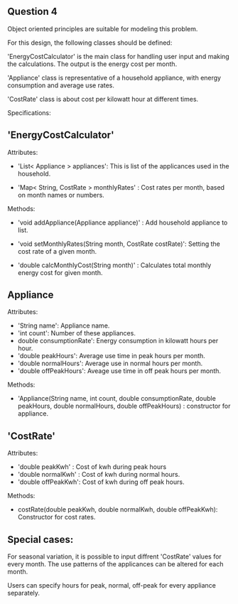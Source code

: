 
## Question 4

Object oriented principles are suitable for modeling this problem.

For this design, the following classes should be defined:

'EnergyCostCalculator' is the main class for handling user input and making the calculations. The output is the energy cost per month.

'Appliance' class is representative of a household appliance, with energy consumption and average use rates.

'CostRate' class is about cost per kilowatt hour at different times.

Specifications:

## 'EnergyCostCalculator'
Attributes:

- 'List< Appliance > appliances': This is list of the applicances used in the household.

- 'Map< String, CostRate > monthlyRates' : Cost rates per month, based on month names or numbers.

Methods:

- 'void addAppliance(Appliance appliance)' : Add household appliance to list.

- 'void setMonthlyRates(String month, CostRate costRate)': Setting the cost rate of a given month.

- 'double calcMonthlyCost(String month)' : Calculates total monthly energy cost for given month.

## Appliance
Attributes:

- 'String name': Appliance name.
- 'int count': Number of these appliances.
- double consumptionRate': Energy consumption in kilowatt hours per hour.
- 'double peakHours': Average use time in peak hours per month.
- 'double normalHours': Average use in normal hours per month.
- 'double offPeakHours': Aveage use time in off peak hours per month.

Methods:

- 'Appliance(String name, int count, double consumptionRate, double peakHours, double normalHours, double offPeakHours) : constructor for appliance.

## 'CostRate'
Attributes:

- 'double peakKwh' : Cost of kwh during peak hours
- 'double normalKwh' : Cost of kwh during normal hours.
- 'double offPeakKwh': Cost of kwh during off peak hours.

Methods:
- costRate(double peakKwh, double normalKwh, double offPeakKwh): Constructor for cost rates.

## Special cases:

For seasonal variation, it is possible to input diffrent 'CostRate' values for every month. The use patterns of the applicances can be altered for each month.

Users can specify hours for peak, normal, off-peak for every appliance separately.

